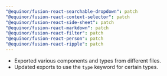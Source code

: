 ```yaml
---
"@equinor/fusion-react-searchable-dropdown": patch
"@equinor/fusion-react-context-selector": patch
"@equinor/fusion-react-side-sheet": patch
"@equinor/fusion-react-markdown": patch
"@equinor/fusion-react-filter": patch
"@equinor/fusion-react-person": patch
"@equinor/fusion-react-ripple": patch
---
```


- Exported various components and types from different files.
- Updated exports to use the `type` keyword for certain types.
